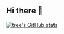 ## Hi there 👋

<!--
**wzzzd/wzzzd** is a ✨ _special_ ✨ repository because its `README.md` (this file) appears on your GitHub profile.

Here are some ideas to get you started:

- 🔭 I’m currently working on ...
- 🌱 I’m currently learning ...
- 👯 I’m looking to collaborate on ...
- 🤔 I’m looking for help with ...
- 💬 Ask me about ...
- 📫 How to reach me: ...
- 😄 Pronouns: ...
- ⚡ Fun fact: ...
-->


[![tree's GitHub stats](https://github-readme-stats.vercel.app/api?username=wzzzd&hide=s&show_icons=true&theme=vue)](https://github.com/anuraghazra/github-readme-stats)


